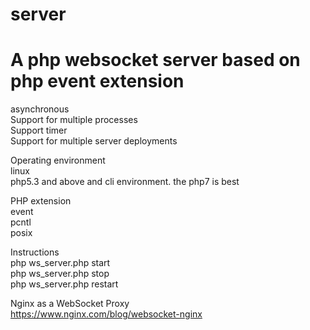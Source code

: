 # server
A php websocket server based on php event extension  
===

asynchronous  
Support for multiple processes  
Support timer  
Support for multiple server deployments    

Operating environment  
linux  
php5.3 and above and cli environment. the php7 is best  


PHP extension  
event   
pcntl  
posix     

Instructions  
php ws_server.php start  
php ws_server.php stop  
php ws_server.php restart        


Nginx as a WebSocket Proxy    
https://www.nginx.com/blog/websocket-nginx

